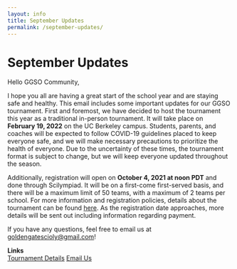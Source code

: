 ```yaml
---
layout: info
title: September Updates
permalink: /september-updates/
---
```


# September Updates

Hello GGSO Community,

I hope you all are having a great start of the school year and are staying safe and healthy. This email includes some important updates for our GGSO tournament. First and foremost, we have decided to host the tournament this year as a traditional in-person tournament. It will take place on <b>February 19, 2022</b> on the UC Berkeley campus. Students, parents, and coaches will be expected to follow COVID-19 guidelines placed to keep everyone safe, and we will make necessary precautions to prioritize the health of everyone. Due to the uncertainty of these times, the tournament format is subject to change, but we will keep everyone updated throughout the season.

Additionally, registration will open on <b>October 4, 2021 at noon PDT</b> and done through Scilympiad. It will be on a first-come first-served basis, and there will be a maximum limit of 50 teams, with a maximum of 2 teams per school. For more information and registration policies, details about the tournament can be found <a href="https://goldengateso.com/details/" target="_blank">here</a>. As the registration date approaches, more details will be sent out including information regarding payment.

If you have any questions, feel free to email us at goldengatescioly@gmail.com!

**Links**
<br/>
<a class="btn btn-md btn-mid" target="_blank" href="https://goldengateso.com/details/">Tournament Details</a>
<a class="btn btn-md btn-mid" target="_blank" href="mailto:goldengatescioly@gmail.com">Email Us</a>
